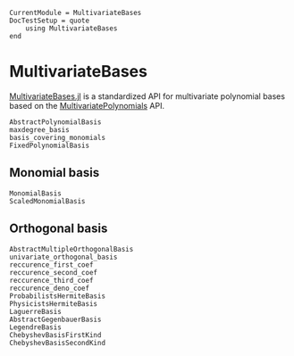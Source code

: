 ```@meta
CurrentModule = MultivariateBases
DocTestSetup = quote
    using MultivariateBases
end
```

# MultivariateBases

[MultivariateBases.jl](https://github.com/JuliaAlgebra/MultivariateBases.jl) is a standardized API for multivariate polynomial bases
based on the [MultivariatePolynomials](https://github.com/JuliaAlgebra/MultivariatePolynomials.jl) API.

```@docs
AbstractPolynomialBasis
maxdegree_basis
basis_covering_monomials
FixedPolynomialBasis
```

## Monomial basis

```@docs
MonomialBasis
ScaledMonomialBasis
```

## Orthogonal basis

```@docs
AbstractMultipleOrthogonalBasis
univariate_orthogonal_basis
reccurence_first_coef
reccurence_second_coef
reccurence_third_coef
reccurence_deno_coef
ProbabilistsHermiteBasis
PhysicistsHermiteBasis
LaguerreBasis
AbstractGegenbauerBasis
LegendreBasis
ChebyshevBasisFirstKind
ChebyshevBasisSecondKind
```
